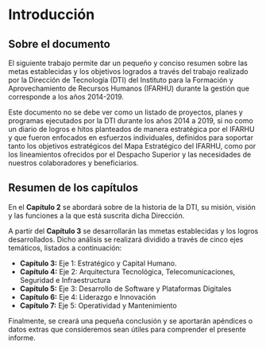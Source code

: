 # Introducción

## Sobre el documento

El siguiente trabajo permite dar un pequeño y conciso resumen sobre las metas establecidas y los objetivos logrados a través del trabajo realizado por la Dirección de Tecnología (DTI) del Instituto para la Formación y Aprovechamiento de Recursos Humanos (IFARHU) durante la gestión que corresponde a los años 2014-2019.

Este documento no se debe ver como un listado de proyectos, planes y programas ejecutados por la DTI durante los años 2014 a 2019, si no como un diario de logros e hitos planteados de manera estratégica por el IFARHU y que fueron enfocados en esfuerzos individuales, definidos para soportar tanto los objetivos estratégicos del Mapa Estratégico del IFARHU, como por los lineamientos ofrecidos por el Despacho Superior y las necesidades de nuestros colaboradores y beneficiarios.

## Resumen de los capítulos

En el **Capítulo 2** se abordará sobre de la historia de la DTI, su misión, visión y las funciones a la que está suscrita dicha Dirección.

A partir del **Capítulo 3** se desarrollarán las mmetas establecidas y los logros desarrollados. Dicho análisis se realizará dividido a través de cinco ejes temáticos, listados a continuación:

- **Capítulo 3:** Eje 1: Estratégico y Capital Humano.
- **Capítulo 4:** Eje 2: Arquitectura Tecnológica, Telecomunicaciones, Seguridad e Infraestructura
- **Capítulo 5:** Eje 3: Desarrollo de Software y Plataformas Digitales
- **Capítulo 6:** Eje 4: Liderazgo e Innovación
- **Capítulo 7:** Eje 5: Operatividad y Mantenimiento

Finalmente, se creará una pequeña conclusión y se aportarán apéndices o datos extras que consideremos sean útiles para comprender el presente informe.
